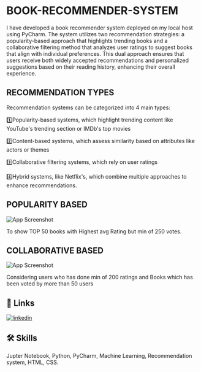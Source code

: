 
# BOOK-RECOMMENDER-SYSTEM

I have developed a book recommender system deployed on my local host using PyCharm. The system utilizes two recommendation strategies: a popularity-based approach that highlights trending books and a collaborative filtering method that analyzes user ratings to suggest books that align with individual preferences. This dual approach ensures that users receive both widely accepted recommendations and personalized suggestions based on their reading history, enhancing their overall experience.


## RECOMMENDATION TYPES
Recommendation systems can be categorized into 4 main types: 

1️⃣Popularity-based systems, which highlight trending content like YouTube's trending section or IMDb's top movies

2️⃣Content-based systems, which assess similarity based on attributes like actors or themes

3️⃣Collaborative filtering systems, which rely on user ratings

4️⃣Hybrid systems, like Netflix's, which combine multiple approaches to enhance recommendations.


## POPULARITY BASED

![App Screenshot](https://via.placeholder.com/468x300?text=App+Screenshot+Here)

 To show TOP 50 books with Highest avg Rating but min of 250 votes.

## COLLABORATIVE BASED

![App Screenshot](https://via.placeholder.com/468x300?text=App+Screenshot+Here)

Considering users who has done min of 200 ratings
and Books which has been voted by more than 50 users

## 🔗 Links
[![linkedin](https://img.shields.io/badge/linkedin-0A66C2?style=for-the-badge&logo=linkedin&logoColor=white)](https://www.linkedin.com/in/sanika-nandurkar-7ab823250/)



## 🛠 Skills
Jupter Notebook,
Python,
PyCharm,
Machine Learning,
Recommendation system,
HTML,
CSS.
